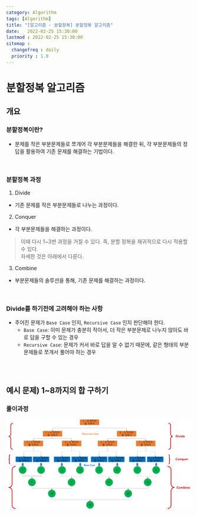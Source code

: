 ```yaml
---
category: Algorithm
tags: [Algorithm]
title: "[알고리즘 - 분할정복] 분할정복 알고리즘"
date:   2022-02-25 15:30:00 
lastmod : 2022-02-25 15:30:00
sitemap :
  changefreq : daily
  priority : 1.0
---
```


# 분할정복 알고리즘
## 개요
### 분할정복이란?
- 문제를 작은 부분문제들로 쪼개어 각 부분문제들을 해결한 뒤, 각 부분문제들의 정답을 활용하여 기존 문제를 해결하는 기법이다.

<br/>

### 분할정복 과정
1. Divide
  - 기존 문제를 작은 부분문제들로 나누는 과정이다.
2. Conquer
  - 각 부분문제들을 해결하는 과정이다.
  > 이때 다시 1~3번 과정을 거칠 수 있다. 즉, 분할 정복을 재귀적으로 다시 적용할 수 있다.  
  자세한 것은 아래에서 다룬다.
3. Combine
  - 부분문제들의 솔루션을 통해, 기존 문제를 해결하는 과정이다.

<br/>

### Divide를 하기전에 고려해야 하는 사항
- 주어진 문제가 `Base Case` 인지, `Recursive Case` 인지 판단해야 한다.
  - `Base Case`: 이미 문제가 충분히 작아서, 더 작은 부분문제로 나누지 않아도 바로 답을 구할 수 있는 경우
  - `Recursive Case`: 문제가 커서 바로 답을 알 수 없기 때문에, 같은 형태의 부분 문제들로 쪼개서 풀어야 하는 경우

<br/><br/>

## 예시 문제) 1~8까지의 합 구하기
### 풀이과정
![](/assets/img/2022-02-25-ALGORITHM_DivideAndConquer/Untitled.png)